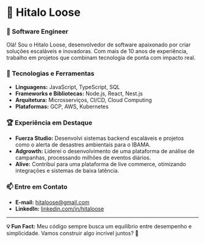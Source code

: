 # 👋 Hitalo Loose

### 🚀 Software Engineer

Olá! Sou o Hitalo Loose, desenvolvedor de software apaixonado por criar soluções escaláveis e inovadoras. Com mais de 10 anos de experiência, trabalho em projetos que combinam tecnologia de ponta com impacto real.

### 🔧 Tecnologias e Ferramentas

- **Linguagens:** JavaScript, TypeScript, SQL
- **Frameworks e Bibliotecas:** Node.js, React, Nest.js
- **Arquitetura:** Microsserviços, CI/CD, Cloud Computing
- **Plataformas:** GCP, AWS, Kubernetes

### 🏆 Experiência em Destaque

- **Fuerza Studio:** Desenvolvi sistemas backend escaláveis e projetos como o alerta de desastres ambientais para o IBAMA.
- **Adgrowth:** Liderei o desenvolvimento de uma plataforma de análise de campanhas, processando milhões de eventos diários.
- **Alive:** Contribuí para uma plataforma de live commerce, otimizando integrações e sistemas de baixa latência.

### 📫 Entre em Contato

- **E-mail:** hitaloose@gmail.com
- **LinkedIn:** [linkedin.com/in/hitaloose](https://linkedin.com/in/hitaloose)

---

**💡 Fun Fact:** Meu código sempre busca um equilíbrio entre desempenho e simplicidade. Vamos construir algo incrível juntos? 🚀
